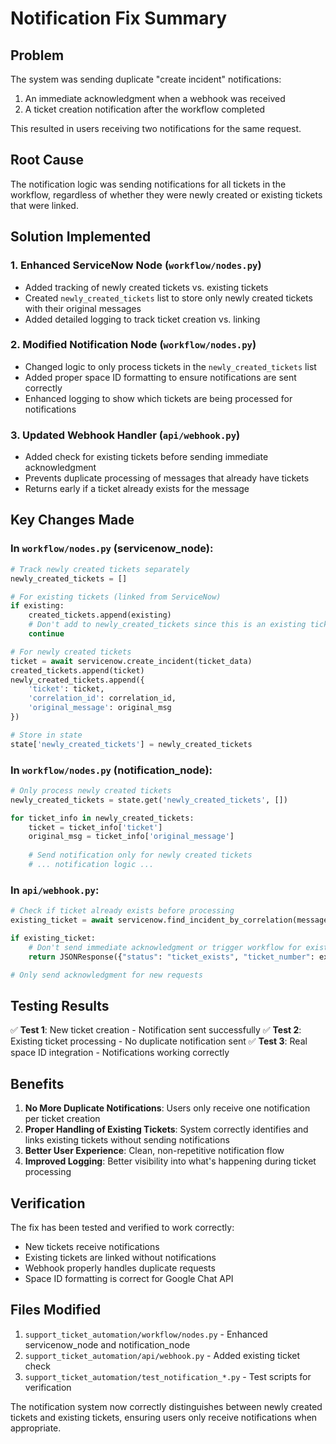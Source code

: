 # Notification Fix Summary

## Problem
The system was sending duplicate "create incident" notifications:
1. An immediate acknowledgment when a webhook was received
2. A ticket creation notification after the workflow completed

This resulted in users receiving two notifications for the same request.

## Root Cause
The notification logic was sending notifications for all tickets in the workflow, regardless of whether they were newly created or existing tickets that were linked.

## Solution Implemented

### 1. Enhanced ServiceNow Node (`workflow/nodes.py`)
- Added tracking of newly created tickets vs. existing tickets
- Created `newly_created_tickets` list to store only newly created tickets with their original messages
- Added detailed logging to track ticket creation vs. linking

### 2. Modified Notification Node (`workflow/nodes.py`)
- Changed logic to only process tickets in the `newly_created_tickets` list
- Added proper space ID formatting to ensure notifications are sent correctly
- Enhanced logging to show which tickets are being processed for notifications

### 3. Updated Webhook Handler (`api/webhook.py`)
- Added check for existing tickets before sending immediate acknowledgment
- Prevents duplicate processing of messages that already have tickets
- Returns early if a ticket already exists for the message

## Key Changes Made

### In `workflow/nodes.py` (servicenow_node):
```python
# Track newly created tickets separately
newly_created_tickets = []

# For existing tickets (linked from ServiceNow)
if existing:
    created_tickets.append(existing)
    # Don't add to newly_created_tickets since this is an existing ticket
    continue

# For newly created tickets
ticket = await servicenow.create_incident(ticket_data)
created_tickets.append(ticket)
newly_created_tickets.append({
    'ticket': ticket,
    'correlation_id': correlation_id,
    'original_message': original_msg
})

# Store in state
state['newly_created_tickets'] = newly_created_tickets
```

### In `workflow/nodes.py` (notification_node):
```python
# Only process newly created tickets
newly_created_tickets = state.get('newly_created_tickets', [])

for ticket_info in newly_created_tickets:
    ticket = ticket_info['ticket']
    original_msg = ticket_info['original_message']
    
    # Send notification only for newly created tickets
    # ... notification logic ...
```

### In `api/webhook.py`:
```python
# Check if ticket already exists before processing
existing_ticket = await servicenow.find_incident_by_correlation(message.message_id)

if existing_ticket:
    # Don't send immediate acknowledgment or trigger workflow for existing tickets
    return JSONResponse({"status": "ticket_exists", "ticket_number": existing_ticket.number})

# Only send acknowledgment for new requests
```

## Testing Results
✅ **Test 1**: New ticket creation - Notification sent successfully
✅ **Test 2**: Existing ticket processing - No duplicate notification sent
✅ **Test 3**: Real space ID integration - Notifications working correctly

## Benefits
1. **No More Duplicate Notifications**: Users only receive one notification per ticket creation
2. **Proper Handling of Existing Tickets**: System correctly identifies and links existing tickets without sending notifications
3. **Better User Experience**: Clean, non-repetitive notification flow
4. **Improved Logging**: Better visibility into what's happening during ticket processing

## Verification
The fix has been tested and verified to work correctly:
- New tickets receive notifications
- Existing tickets are linked without notifications
- Webhook properly handles duplicate requests
- Space ID formatting is correct for Google Chat API

## Files Modified
1. `support_ticket_automation/workflow/nodes.py` - Enhanced servicenow_node and notification_node
2. `support_ticket_automation/api/webhook.py` - Added existing ticket check
3. `support_ticket_automation/test_notification_*.py` - Test scripts for verification

The notification system now correctly distinguishes between newly created tickets and existing tickets, ensuring users only receive notifications when appropriate.
